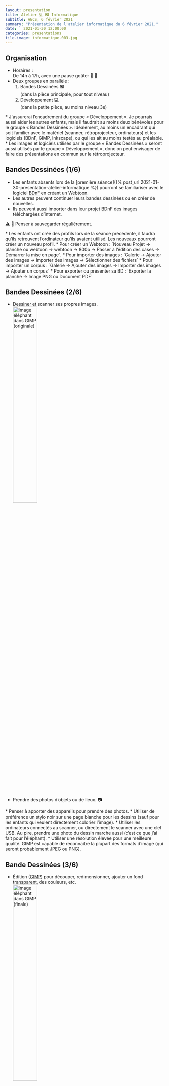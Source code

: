 ```yaml
---
layout: presentation
title: Atelier 💻 🖼️ Informatique
subtitle: AECS, 6 février 2021
summary: "Présentation de l'atelier informatique du 6 février 2021."
date:   2021-01-30 12:00:00
categories: presentations
tile-image: informatique-003.jpg
---
```


<section markdown="1">

## Organisation

* Horaires :<br/>De 14h à 17h, avec une pause goûter 🍪 🍹
* Deux groupes en parallèle :
    1. Bandes Dessinées 🖼️<br/>(dans la pièce principale, pour tout niveau)
    2. Développement 💻<br/>(dans la petite pièce, au moins niveau 3e)

<aside class="notes" markdown="1">
* J'assurerai l’encadrement du groupe « Développement ». Je pourrais aussi aider les autres enfants, mais il faudrait au moins deux bénévoles pour le groupe « Bandes Dessinées ». Idéalement, au moins un encadrant qui soit familier avec le matériel (scanner, rétroprojecteur, ordinateurs) et les logiciels (BDnF, GIMP, Inkscape), ou qui les ait au moins testés au préalable.
* Les images et logiciels utilisés par le groupe « Bandes Dessinées » seront aussi utilisés par le groupe « Développement », donc on peut envisager de faire des présentations en commun sur le rétroprojecteur.
</aside>

</section>
<section markdown="1">

## Bandes Dessinées (1/6)

* Les enfants absents lors de la [première séance]({% post_url 2021-01-30-presentation-atelier-informatique %}) pourront se familiariser avec le logiciel [BDnF](https://bdnf.bnf.fr/index.html) en créant un Webtoon.
* Les autres peuvent continuer leurs bandes dessinées ou en créer de nouvelles.
* Ils peuvent aussi importer dans leur projet BDnF des images téléchargées d’internet.

⚠️ 💾 Penser à sauvegarder régulièrement.

<aside class="notes" markdown="1">
* Les enfants ont créé des profils lors de la séance précédente, il faudra qu’ils retrouvent l’ordinateur qu’ils avaient utilisé. Les nouveaux pourront créer un nouveau profil.
* Pour créer un Webtoon : `Nouveau Projet → planche ou webtoon → webtoon → 800p → Passer à l’édition des cases → Démarrer la mise en page`.
* Pour importer des images : `Galerie → Ajouter des images → Importer des images → Sélectionner des fichiers`
* Pour importer un corpus : `Galerie → Ajouter des images → Importer des images → Ajouter un corpus`
* Pour exporter ou présenter sa BD : `Exporter la planche → Image PNG ou Document PDF`
</aside>

</section>
<section markdown="1">

## Bandes Dessinées (2/6)

* Dessiner et scanner ses propres images.<br/>
  <img src="{{ site.baseurl }}/images/presentations/gimp-image-originale.png" alt="Image éléphant dans GIMP (originale)" style="width: 40%"/>
* Prendre des photos d’objets ou de lieux. 📷

<aside class="notes" markdown="1">
* Penser à apporter des appareils pour prendre des photos.
* Utiliser de préférence un stylo noir sur une page blanche pour les dessins (sauf pour les enfants qui veulent directement colorier l’image).
* Utiliser les ordinateurs connectés au scanner, ou directement le scanner avec une clef USB. Au pire, prendre une photo du dessin marche aussi (c’est ce que j’ai fait pour l’éléphant).
* Utiliser une résolution élevée pour une meilleure qualité. GIMP est capable de reconnaitre la plupart des formats d’image (qui seront probablement JPEG ou PNG).
</aside>

</section>
<section markdown="1">

## Bande Dessinées (3/6)

* Édition ([GIMP](https://fr.wikipedia.org/wiki/GIMP)) pour découper, redimensionner, ajouter un fond transparent, des couleurs, etc.<br/>
  <img src="{{ site.baseurl }}/images/presentations/gimp-image-finale.png" alt="Image éléphant dans GIMP (finale)" style="width: 40%;"/>
* Importer les images dans son projet BDnF.

<aside class="notes" markdown="1">
* GIMP peut utiliser son propre format lors de la sauvegarde. Pour un format accepté par BDnF supportant la transparence, faire `Fichier → exporter sous → mon-image.png → Exporter`.
* Pour obtenir une image noir et blanc, utiliser `Couleur → Luminosité-Contraste`, sélectionner un contraste maximal et jouer sur la luminosité pour obtenir une image convenable. Le nombre de couleurs peut être configuré avec `Image → Mode`.
* `Outil → Nouvelle boîte à outil` (`Ctrl+B`) pour afficher divers outils, notamment les outils de sélection, de remplissage ou de retouche. Pratique pour corriger les défauts.
* `Outils → Couleur vers alpha`, pour générer un fond transparent.
* `Image → Échelle et taille de l’image`, pour redimensionner l’image si nécessaire.
</aside>

</section>
<section markdown="1">

## Bandes Dessinées (4/6)

* Importer les dessins scannés dans [Inkscape](https://fr.wikipedia.org/wiki/Inkscape) et convertir en [images vectorielles](https://fr.wikipedia.org/wiki/Image_vectorielle).<br/>
  <img src="{{ site.baseurl }}/images/presentations/inkscape-image-initiale.png" alt="Image éléphant dans Inkscape (initiale)" style="width: 50%;"/>

<aside class="notes" markdown="1">
* Ouvrir une image PNG va créer une nouvelle image vectorielle avec une image matricielle intégrée. Le contenu de cette dernière ne peut être édité par inkscape, il faut la sélectionner et faire `Chemin → Vectoriser un objet matriciel`. Supprimer l'image matricielle et conserver la copie vectorielle.
* Essayer diverses options, `Plusieurs passes → Couleurs` peut être intéressant si l'image PNG est déjà en couleur.
</aside>

</section>
<section markdown="1">

## Bande Dessinées (5/6)

* Édition (Inkscape) de l’image vectorielle pour ajouter des couleurs, simplifier les chemins, etc.<br/>
  <img src="{{ site.baseurl }}/images/presentations/inkscape-image-finale.png" alt="Image éléphant dans Inkscape (finale)" style="width: 50%;"/>

<aside class="notes" markdown="1">
* `Chemin → Simplifier` (`Ctrl + L`) (répétable plusieurs fois) peut aider à simplifier le chemin.
* Utiliser le mode d’édition de noeuds (`N`) pour faire quelques retouches sur le chemin.
* Utiliser le mode remplissage (`U`) pour ajouter des couleurs.
</aside>

</section>
<section markdown="1">

## Bande Dessinées (6/6)

* Convertir (GIMP) l’image vectorielle [au format recommandé](https://bdnf.bnf.fr/faq.html) et l’importer dans le projet BDnF.
* Fournir des images vectorielles au groupe « Développement » pour en faire des
  [corpus](https://bdnf.bnf.fr/corpus.html).<br/>
  <img src="{{ site.baseurl }}/images/presentations/elephant-image-matricielle.png" alt="Image matricielle éléphant" style="width: 40%;"/>
  <img src="{{ site.baseurl }}/images/presentations/elephant-image-vectorielle.svg" alt="Image vectorielle éléphant" style="width: 40%;"/>

<aside class="notes" markdown="1">
* Ouvrir une image SVG dans GIMP permet de la convertir en format matriciel.
* Bien que le format vectoriel présente divers avantages, il n’est malheureusement pas supporté par BDnF.
</aside>

</section>
<section markdown="1">

## Développement (1/3)

* Les enfants se familiariseront avec le système Linux. Une introduction à la [ligne de commande et au langage bash]({{ site.baseurl }}/AECS-informatique/ligne-de-commande/) sera effectuée. Cela sera utile pour la séance du jour et [les futures]({{ site.baseurl }}/AECS-informatique/#d%C3%A9veloppement-logiciel).<br/>
  <img src="{{ site.baseurl }}/images/presentations/ligne-de-commande.png" alt="Ligne de commande" style="width: 50%;"/>

<aside class="notes" markdown="1">
* `git` pourra être testé avec [ce dépôt](https://github.com/AECS-17/AECS-BDnF-corpus).
* Les commandes `zip`, `sed` et `convert` seront utilisées plus loin.
</aside>

</section>
<section markdown="1">

## Développement (2/3)

* Installer l’application [BDnF pour Linux](https://bdnf.bnf.fr/applications/BDnF-Linux-x86-64.zip) et se familiariser avec.
* Étudier le format ZIP+XML utilisé par les [corpus d’image de BDnF](https://bdnf.bnf.fr/corpus.html) (corpus préinstallés situés dans `BDnF-Linux-x86-64/BDnF_Data/StreamingAssets`).
* Essayer de modifier un corpus, le réimporter et vérifier comment réagit l’application.

<aside class="notes" markdown="1">
Expliquer la structure générale d’un fichier XML, et donner l’exemple d’un fichier SVG.
</aside>

</section>
<section markdown="1">

## Développement (3/3)

* Création ou récupération d’images SVG.
* Étude et exécution d’un [script Make pour générer des corpus BDnF](https://github.com/AECS-17/AECS-BDnF-corpus).<br/>
  <img src="{{ site.baseurl }}/images/presentations/makefile.png" alt="Makefile ouvert dans emacs" style="width: 40%;"/>

<aside class="notes" markdown="1">
* Expliquer la syntaxe RGB hexadécimale des couleurs.
* Expliquer chaque commande et la syntaxe d’un Makefile.
</aside>

</section>